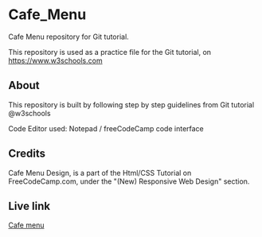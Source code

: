 # Cafe_Menu

Cafe Menu repository for Git tutorial.

This repository is used as a practice file for the Git tutorial, on https://www.w3schools.com

## About
This repository is built by following step by step guidelines from Git tutorial @w3schools

Code Editor used: Notepad / freeCodeCamp code interface

## Credits
Cafe Menu Design, is a part of the Html/CSS Tutorial on FreeCodeCamp.com, under the "(New) Responsive Web Design" section.

## Live link 
<a href="https://stephenony.github.io"> Cafe menu </a>

